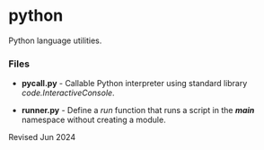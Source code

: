 
python
======

Python language utilities.

### Files ###

- **pycall.py** - Callable Python interpreter using standard library
    *code.InteractiveConsole*.

- **runner.py** - Define a *run* function that runs a script in the 
  *__main__* namespace without creating a module.

Revised Jun 2024

